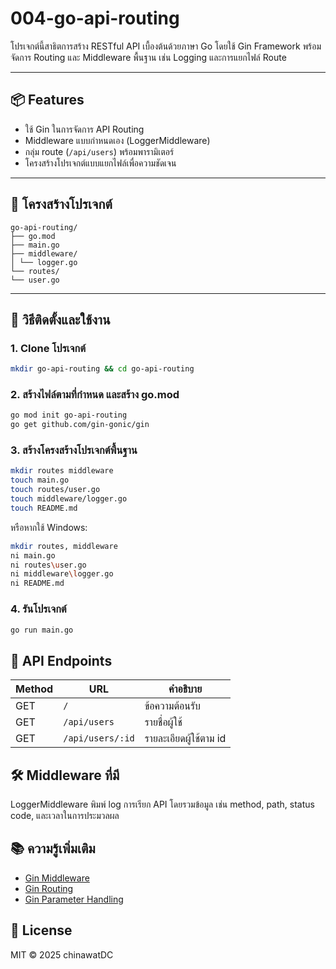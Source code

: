# 004-go-api-routing

โปรเจกต์นี้สาธิตการสร้าง RESTful API เบื้องต้นด้วยภาษา Go โดยใช้ Gin Framework พร้อมจัดการ Routing และ Middleware พื้นฐาน เช่น Logging และการแยกไฟล์ Route

---

## 📦 Features

- ใช้ Gin ในการจัดการ API Routing
- Middleware แบบกำหนดเอง (LoggerMiddleware)
- กลุ่ม route (`/api/users`) พร้อมพารามิเตอร์
- โครงสร้างโปรเจกต์แบบแยกไฟล์เพื่อความชัดเจน

---

## 📁 โครงสร้างโปรเจกต์

```
go-api-routing/
├── go.mod
├── main.go
├── middleware/
│ └── logger.go
└── routes/
└── user.go
```

---

## 🚀 วิธีติดตั้งและใช้งาน

### 1. Clone โปรเจกต์

```bash
mkdir go-api-routing && cd go-api-routing
```

### 2. สร้างไฟล์ตามที่กำหนด และสร้าง go.mod

```bash
go mod init go-api-routing
go get github.com/gin-gonic/gin
```

### 3. สร้างโครงสร้างโปรเจกต์พื้นฐาน

```bash
mkdir routes middleware
touch main.go
touch routes/user.go
touch middleware/logger.go
touch README.md
```

หรือหากใช้ Windows:

```bash
mkdir routes, middleware
ni main.go
ni routes\user.go
ni middleware\logger.go
ni README.md
```

### 4. รันโปรเจกต์

```bash
go run main.go
```

## 📌 API Endpoints

| Method | URL              | คำอธิบาย               |
| ------ | ---------------- | ---------------------- |
| GET    | `/`              | ข้อความต้อนรับ         |
| GET    | `/api/users`     | รายชื่อผู้ใช้          |
| GET    | `/api/users/:id` | รายละเอียดผู้ใช้ตาม id |

## 🛠 Middleware ที่มี

LoggerMiddleware
พิมพ์ log การเรียก API โดยรวมข้อมูล เช่น method, path, status code, และเวลาในการประมวลผล

## 📚 ความรู้เพิ่มเติม

- [Gin Middleware](https://gin-gonic.com/docs/examples/custom-middleware/)
- [Gin Routing](https://gin-gonic.com/docs/examples/route-groups/)
- [Gin Parameter Handling](https://gin-gonic.com/docs/examples/parameters/)

## 📄 License

MIT © 2025 chinawatDC
